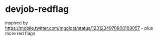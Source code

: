 # devjob-redflag
inspired by https://mobile.twitter.com/mgoldst/status/1231234970968109057 - plus more red flags
